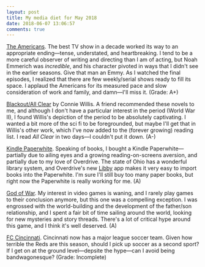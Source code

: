 ```yaml
---
layout: post
title: My media diet for May 2018
date: 2018-06-07 13:06:57
comments: true
---
```

[The Americans](https://amzn.to/2JjaTML). The best TV show in a decade worked its way to an appropriate ending—tense, understated, and heartbreaking. I tend to be a more careful observer of writing and directing than I am of acting, but Noah Emmerich was *incredible*, and his character pivoted in ways that I didn't see in the earlier seasons. Give that man an Emmy. As I watched the final episodes, I realized that there are few weekly/serial shows ready to fill its space. I applaud the Americans for its measured pace and slow consideration of work and family, and damn—I'll miss it. (Grade: A+)

[Blackout/All Clear](https://amzn.to/2sKju11) by Connie Willis. A friend recommended these novels to me, and although I don't have a particular interest in the period (World War II), I found Willis's depiction of the period to be absolutely captivating. I wanted a bit more of the sci fi to be foregrounded, but maybe I'll get that in Willis's other work, which I've now added to the (forever growing) reading list. I read *All Clear* in two days—I couldn't put it down. (A-)

[Kindle Paperwhite](https://amzn.to/2JmfsWA). Speaking of books, I bought a Kindle Paperwhite—partially due to ailing eyes and a growing reading-on-screens aversion, and partially due to my love of Overdrive. The state of Ohio has a wonderful library system, and Overdrive's new [Libby](https://meet.libbyapp.com) app makes it very easy to import books into the Paperwhite. I'm sure I'll still buy too many paper books, but right now the Paperwhite is really working for me. (A)

[God of War](https://amzn.to/2LylFM6). My interest in video games is waning, and I rarely play games to their conclusion anymore, but this one was a compelling exception. I was engrossed with the world-building and the development of the father/son relationship, and I spent a fair bit of time sailing around the world, looking for new mysteries and story threads. There's a lot of critical hype around this game, and I think it's well deserved. (A)

[FC Cincinnati](https://www.fccincinnati.com). Cincinnati now has a major league soccer team. Given how terrible the Reds are this season, should I pick up soccer as a second sport? If I get on at the ground level—depsite the hype—can I avoid being bandwagonesque? (Grade: Incomplete)
